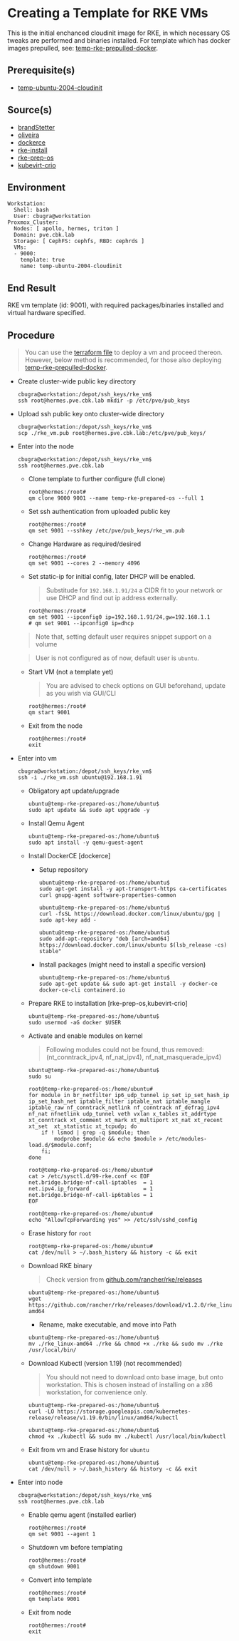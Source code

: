 # Creating a Template for RKE VMs
This is the initial enchanced cloudinit image for RKE, in which necessary OS tweaks are performed and binaries installed. For template which has docker images prepulled, see: [temp-rke-prepulled-docker](./temp-rke-prepulled-docker.md).

## Prerequisite(s)
- [temp-ubuntu-2004-cloudinit](./temp-ubuntu-2004-cloudinit.md)

## Source(s)
- [brandStetter](https://norocketscience.at/deploy-proxmox-virtual-machines-using-cloud-init/)
- [oliveira](https://medium.com/swlh/provision-proxmox-vms-with-terraform-quick-and-easy-5ad1975df1de)
- [dockerce](https://docs.docker.com/engine/install/ubuntu/)
- [rke-install](https://rancher.com/docs/rke/latest/en/installation/)
- [rke-prep-os](https://rancher.com/docs/rke/latest/en/os/)
- [kubevirt-crio](https://kubevirt.io/2019/KubeVirt_k8s_crio_from_scratch.html)

## Environment
    Workstation:
      Shell: bash
      User: cbugra@workstation
    Proxmox_Cluster:
      Nodes: [ apollo, hermes, triton ]
      Domain: pve.cbk.lab
      Storage: [ CephFS: cephfs, RBD: cephrds ]
      VMs:
      - 9000:
        template: true
        name: temp-ubuntu-2004-cloudinit

## End Result
RKE vm template (id: 9001), with required packages/binaries installed and virtual hardware specified.

## Procedure
> You can use the [terraform file](../../src/terraform/temp-rke-prepared-os/temp-rke-prepared-os.tf) to deploy a vm and proceed thereon. However, below method is recommended, for those also deploying [temp-rke-prepulled-docker](./temp-rke-prepulled-docker.md).
- Create cluster-wide public key directory
    ```console
    cbugra@workstation:/depot/ssh_keys/rke_vm$
    ssh root@hermes.pve.cbk.lab mkdir -p /etc/pve/pub_keys
    ```
- Upload ssh public key onto cluster-wide directory
    ```console
    cbugra@workstation:/depot/ssh_keys/rke_vm$
    scp ./rke_vm.pub root@hermes.pve.cbk.lab:/etc/pve/pub_keys/
    ```

- Enter into the node
    ```console
    cbugra@workstation:/depot/ssh_keys/rke_vm$
    ssh root@hermes.pve.cbk.lab
    ```
    - Clone template to further configure (full clone)
        ```console
        root@hermes:/root#
        qm clone 9000 9001 --name temp-rke-prepared-os --full 1
        ```
    - Set ssh authentication from uploaded public key
        ```console
        root@hermes:/root#
        qm set 9001 --sshkey /etc/pve/pub_keys/rke_vm.pub
        ```
    - Change Hardware as required/desired
        ```console
        root@hermes:/root#
        qm set 9001 --cores 2 --memory 4096
        ```
    - Set static-ip for initial config, later DHCP will be enabled.
        > Substitude for `192.168.1.91/24` a CIDR fit to your network or use DHCP and find out ip address externally.
        ```console
        root@hermes:/root#
        qm set 9001 --ipconfig0 ip=192.168.1.91/24,gw=192.168.1.1
        # qm set 9001 --ipconfig0 ip=dhcp
        ```
    > Note that, setting default user requires snippet support on a volume

    > User is not configured as of now, default user is `ubuntu`.


    - Start VM (not a template yet)
        > You are advised to check options on GUI beforehand, update as you wish via GUI/CLI
        ```console
        root@hermes:/root#
        qm start 9001
        ```
    - Exit from the node
        ```console
        root@hermes:/root#
        exit
        ```
- Enter into vm
    ```console
    cbugra@workstation:/depot/ssh_keys/rke_vm$
    ssh -i ./rke_vm.ssh ubuntu@192.168.1.91
    ```
    - Obligatory apt update/upgrade
        ```console
        ubuntu@temp-rke-prepared-os:/home/ubuntu$
        sudo apt update && sudo apt upgrade -y
        ```
    - Install Qemu Agent
        ```console
        ubuntu@temp-rke-prepared-os:/home/ubuntu$
        sudo apt install -y qemu-guest-agent
        ```
    - Install DockerCE [dockerce]
        - Setup repository
            ```console
            ubuntu@temp-rke-prepared-os:/home/ubuntu$
            sudo apt-get install -y apt-transport-https ca-certificates curl gnupg-agent software-properties-common
            ```
            ```console
            ubuntu@temp-rke-prepared-os:/home/ubuntu$
            curl -fsSL https://download.docker.com/linux/ubuntu/gpg | sudo apt-key add -
            ```
            ```console
            ubuntu@temp-rke-prepared-os:/home/ubuntu$
            sudo add-apt-repository "deb [arch=amd64] https://download.docker.com/linux/ubuntu $(lsb_release -cs) stable"
            ```
        - Install packages (might need to install a specific version)
            ```console
            ubuntu@temp-rke-prepared-os:/home/ubuntu$
            sudo apt-get update && sudo apt-get install -y docker-ce docker-ce-cli containerd.io
            ```
    - Prepare RKE to installation [rke-prep-os,kubevirt-crio]
        ```console
        ubuntu@temp-rke-prepared-os:/home/ubuntu$
        sudo usermod -aG docker $USER
        ```
    - Activate and enable modules on kernel
        > Following modules could not be found, thus removed: (nt_conntrack_ipv4, nf_nat_ipv4), nf_nat_masquerade_ipv4)
        ```console
        ubuntu@temp-rke-prepared-os:/home/ubuntu$
        sudo su
        ```
        ```console
        root@temp-rke-prepared-os:/home/ubuntu#
        for module in br_netfilter ip6_udp_tunnel ip_set ip_set_hash_ip ip_set_hash_net iptable_filter iptable_nat iptable_mangle iptable_raw nf_conntrack_netlink nf_conntrack nf_defrag_ipv4 nf_nat nfnetlink udp_tunnel veth vxlan x_tables xt_addrtype xt_conntrack xt_comment xt_mark xt_multiport xt_nat xt_recent xt_set  xt_statistic xt_tcpudp; do
            if ! lsmod | grep -q $module; then
                modprobe $module && echo $module > /etc/modules-load.d/$module.conf;
            fi;
        done
        ```
        ```console
        root@temp-rke-prepared-os:/home/ubuntu#
        cat > /etc/sysctl.d/99-rke.conf << EOF
        net.bridge.bridge-nf-call-iptables  = 1
        net.ipv4.ip_forward                 = 1
        net.bridge.bridge-nf-call-ip6tables = 1
        EOF
        ```
        ```console
        root@temp-rke-prepared-os:/home/ubuntu#
        echo "AllowTcpForwarding yes" >> /etc/ssh/sshd_config
        ```
    - Erase history for `root`
        ```console
        root@temp-rke-prepared-os:/home/ubuntu#
        cat /dev/null > ~/.bash_history && history -c && exit
        ```
    - Download RKE binary
        > Check version from [github.com/rancher/rke/releases](https://github.com/rancher/rke/releases)

        ```console
        ubuntu@temp-rke-prepared-os:/home/ubuntu$
        wget https://github.com/rancher/rke/releases/download/v1.2.0/rke_linux-amd64
        ```
        - Rename, make executable, and move into Path
        ```console
        ubuntu@temp-rke-prepared-os:/home/ubuntu$
        mv ./rke_linux-amd64 ./rke && chmod +x ./rke && sudo mv ./rke /usr/local/bin/
        ```
    - Download Kubectl (version 1.19) (not recommended)

        > You should not need to download onto base image, but onto workstation. This is chosen instead of installing on a x86 workstation, for convenience only.
        ```console
        ubuntu@temp-rke-prepared-os:/home/ubuntu$
        curl -LO https://storage.googleapis.com/kubernetes-release/release/v1.19.0/bin/linux/amd64/kubectl
        ```
        ```console
        ubuntu@temp-rke-prepared-os:/home/ubuntu$
        chmod +x ./kubectl && sudo mv ./kubectl /usr/local/bin/kubectl
        ```
    - Exit from vm and Erase history for `ubuntu`
        ```console
        ubuntu@temp-rke-prepared-os:/home/ubuntu$
        cat /dev/null > ~/.bash_history && history -c && exit
        ```

- Enter into node
    ```console
    cbugra@workstation:/depot/ssh_keys/rke_vm$
    ssh root@hermes.pve.cbk.lab
    ```
    - Enable qemu agent (installed earlier)
        ```console
        root@hermes:/root#
        qm set 9001 --agent 1
        ```
    - Shutdown vm before templating
        ```console
        root@hermes:/root#
        qm shutdown 9001
        ```
    - Convert into template
        ```console
        root@hermes:/root#
        qm template 9001
        ```
    - Exit from node
        ```console
        root@hermes:/root#
        exit
        ```

